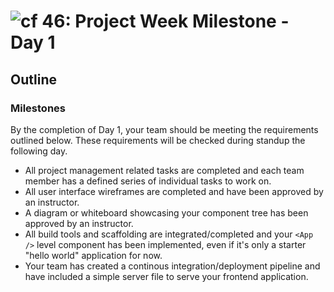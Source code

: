 ![cf](http://i.imgur.com/7v5ASc8.png) 46: Project Week Milestone - Day 1
===

## Outline

### Milestones
By the completion of Day 1, your team should be meeting the requirements outlined below.  These requirements will be checked during standup the following day.

* All project management related tasks are completed and each team member has a defined series of individual tasks to work on.
* All user interface wireframes are completed and have been approved by an instructor.
* A diagram or whiteboard showcasing your component tree has been approved by an instructor.
* All build tools and scaffolding are integrated/completed and your `<App />` level component has been implemented, even if it's only a starter "hello world" application for now.
* Your team has created a continous integration/deployment pipeline and have included a simple server file to serve your frontend application.